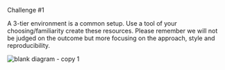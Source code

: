 Challenge #1

A 3-tier environment is a common setup. Use a tool of your choosing/familiarity create these resources. Please remember we will not be judged on the outcome but more focusing on the approach, style and reproducibility.



![blank diagram - copy 1](https://user-images.githubusercontent.com/106581159/171135122-5fa40b29-f7ba-4dd7-915e-a49fce89ccef.JPG)
